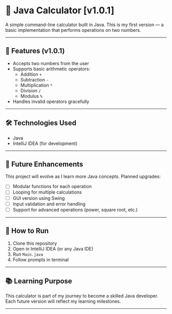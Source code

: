 ﻿# 🧮 Java Calculator [v1.0.1]

A simple command-line calculator built in Java. This is my first version — a basic implementation that performs operations on two numbers.

---

## 🚀 Features (v1.0.1)

- Accepts two numbers from the user
- Supports basic arithmetic operators:
    - Addition `+`
    - Subtraction `-`
    - Multiplication `*`
    - Division `/`
    - Modulus `%`
- Handles invalid operators gracefully

---

## 🛠️ Technologies Used

- Java
- IntelliJ IDEA (for development)

---

## 🔮 Future Enhancements

This project will evolve as I learn more Java concepts. Planned upgrades:

- [ ] Modular functions for each operation
- [ ] Looping for multiple calculations
- [ ] GUI version using Swing
- [ ] Input validation and error handling
- [ ] Support for advanced operations (power, square root, etc.)

---

## 📁 How to Run

1. Clone this repository
2. Open in IntelliJ IDEA (or any Java IDE)
3. Run `Main.java`
4. Follow prompts in terminal

---

## 📚 Learning Purpose

This calculator is part of my journey to become a skilled Java developer. Each future version will reflect my learning milestones.

---
